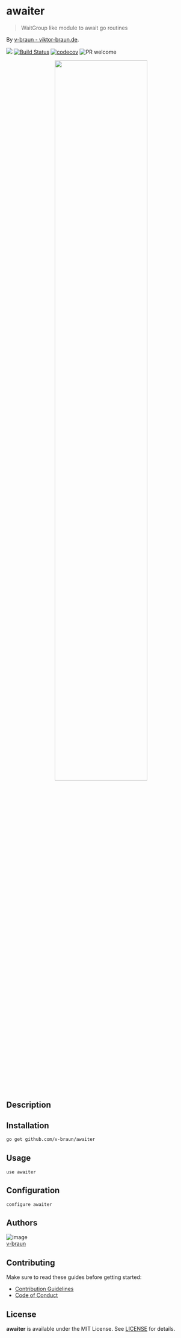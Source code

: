 # awaiter
> WaitGroup like module to await go routines

By [v-braun - viktor-braun.de](https://viktor-braun.de).

[![](https://img.shields.io/github/license/v-braun/awaiter.svg?style=flat-square)](https://github.com/v-braun/awaiter/blob/master/LICENSE)
[![Build Status](https://img.shields.io/travis/v-braun/awaiter.svg?style=flat-square)](https://travis-ci.org/v-braun/awaiter)
[![codecov](https://codecov.io/gh/v-braun/awaiter/branch/master/graph/badge.svg)](https://codecov.io/gh/v-braun/awaiter)
![PR welcome](https://img.shields.io/badge/PR-welcome-green.svg?style=flat-square)

<p align="center">
<img width="70%" src="https://via.placeholder.com/800x480.png?text=this%20is%20a%20placeholder%20for%20the%20project%20banner" />
</p>


## Description


## Installation
```sh
go get github.com/v-braun/awaiter
```



## Usage

```
use awaiter
```

## Configuration

```
configure awaiter
```



## Authors

![image](https://avatars3.githubusercontent.com/u/4738210?v=3&amp;s=50)  
[v-braun](https://github.com/v-braun/)



## Contributing

Make sure to read these guides before getting started:
- [Contribution Guidelines](https://github.com/v-braun/awaiter/blob/master/CONTRIBUTING.md)
- [Code of Conduct](https://github.com/v-braun/awaiter/blob/master/CODE_OF_CONDUCT.md)

## License
**awaiter** is available under the MIT License. See [LICENSE](https://github.com/v-braun/awaiter/blob/master/LICENSE) for details.
